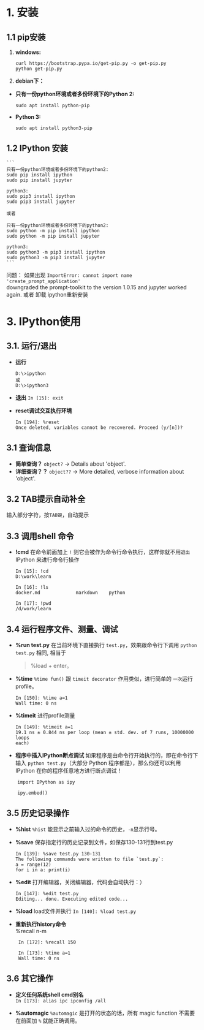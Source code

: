 # 1. 安装  
## 1.1 pip安装  

1. **windows:**  
    ```
    curl https://bootstrap.pypa.io/get-pip.py -o get-pip.py  
    python get-pip.py  
    ```  
3. **debian下：**  
+ **只有一份python环境或者多份环境下的Python 2:**  
    ```
    sudo apt install python-pip  
    ```  
+ **Python 3:**  
    ```
    sudo apt install python3-pip  
    ```
  
## 1.2 IPython 安装 
    ```
    只有一份python环境或者多份环境下的python2:
    sudo pip install ipython
    sudo pip install jupyter
    
    python3:
    sudo pip3 install ipython  
    sudo pip3 install jupyter 
    
    或者
    
    只有一份python环境或者多份环境下的python2:
    sudo python -m pip install ipython  
    sudo python -m pip install jupyter
    
    python3:
    sudo python3 -m pip3 install ipython  
    sudo python3 -m pip3 install jupyter
    ```
问题：
如果出现  `ImportError: cannot import name 'create_prompt_application'`  
downgraded the prompt-toolkit to the version 1.0.15 and jupyter worked again.
或者 卸载 ipython重新安装

 
# 3. **IPython使用**  
## 3.1. **运行/退出**  
 - **运行**
	```
	D:\>ipython
	或
	D:\>ipython3
	```
 - **退出**
	`In [15]: exit`

  - **reset调试交互执行环境**  
    ```	  
    In [194]: %reset
    Once deleted, variables cannot be recovered. Proceed (y/[n])?
    ```
	
## 3.1 **查询信息** 
 - **简单查询？**
 `object?`   -> Details about 'object'.
 - **详细查询？？**
`object??`  -> More detailed, verbose information about 'object'.
 
## 3.2 **TAB提示自动补全**
 输入部分字符，按`TAB键`，自动提示
 
## 3.3 **调用shell 命令**
 - **!cmd**
 在命令前面加上 `!` 则它会被作为命令行命令执行，这样你就不用`退出` IPython 来进行命令行操作
    ```
    In [15]: !cd
    D:\work\learn
    
    In [16]: !ls
    docker.md             markdown    python             
    
    In [17]: !pwd
    /d/work/learn

    ```
## 3.4 **运行程序文件、测量、调试**   
 - **%run test.py**
在当前环境下直接执行 `test.py`，效果跟命令行下调用 `python test.py` 相同, 相当于
    > %load + enter。

 - **%time**
`%time fun()` 跟 `timeit decorator` 作用类似，进行简单的 `一次`运行profile。
      ```
    In [150]: %time a=1
    Wall time: 0 ns   
   ```
   
 - **%timeit** 
 进行profile测量
   ```
   In [149]: %timeit a=1
   19.1 ns ± 0.844 ns per loop (mean ± std. dev. of 7 runs, 10000000 loops
   each)
   ```
   
  - **程序中插入IPython断点调试**
   如果程序是由命令行开始执行的，即在命令行下输入 `python test.py`（大部分 Python 程序都是），那么你还可以利用 IPython 在你的程序任意地方进行断点调试！
```   
    import IPython as ipy
    
    ipy.embed()
```
## 3.5 **历史记录操作**    
 - **%hist**
 `%hist` 能显示之前输入过的命令的历史，`-n`显示行号。
 
 - **%save**
保存指定行的历史记录到文件，如保存130-131行到test.py
     ```
    In [139]: %save test.py 130-131
    The following commands were written to file `test.py`:
    a = range(12)
    for i in a: print(i)
   ```

 - **%edit** 
     打开编辑器，关闭编辑器，代码会自动执行：）
     ```
     In [147]: %edit test.py
     Editing... done. Executing edited code...
   ```
   
  - **%load**
load文件并执行
`In [140]: %load test.py`
     
 - **重新执行history命令**  
%recall n-m  
    ```
     In [172]: %recall 150

     In [173]: %time a=1
     Wall time: 0 ns
   ```  

 ## 3.6 **其它操作**    

 - **定义任何系统shell cmd别名**  
`In [173]: alias ipc ipconfig /all ` 

 - **%automagic**
`%automagic` 是打开的状态的话，所有 magic function 不需要在前面加 `%` 就能正确调用。
           

  

  

  
 


<!--stackedit_data:
eyJoaXN0b3J5IjpbLTEyOTU3MDg3MzJdfQ==
-->